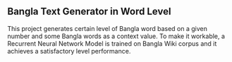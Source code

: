 <h2>Bangla Text Generator in Word Level</h2>
<p>This project generates certain level of Bangla word based on a given number and some Bangla words as a context value. 
To make it workable, a Recurrent Neural Network Model is trained on Bangla Wiki corpus and it achieves a satisfactory 
level performance. </p>

